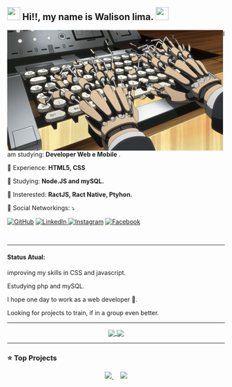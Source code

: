 <h2 align = "left"> <img src="https://ik.imagekit.io/dxszffuuh8/wave_tObQfF_Zn.gif" height=30px width=30px> 
  Hi!!, my name is Walison lima. 
  <img src="https://ik.imagekit.io/dxszffuuh8/Pet-Github_-t0pUv0q3.gif" height=30px width=30px> </h2>
  
  <img src="./imgs/progresso.gif" margin-right="300px" min-width="500px" max-width="500px" width="500px" align="left">
  
<p align = left> I am studying: <strong> Developer Web e Mobile </strong>. </p>

<p align = "left"> 🚀 Experience: <strong> HTML5, CSS </strong> </p>
<p align = "left"> 📝 Studying: <strong> Node.JS and mySQL. </strong> </p>
<p align = "left"> 📝 Insterested: <strong>RactJS, Ract Native, Ptyhon. </strong> </p>

<p align = "left"> 💬 Social Networkings: ⤵️ </p>

<p align="left">
  <a href="https://github.com/Grwalison"><img src="https://img.shields.io/badge/-GitHub-000?style=flat-square&logo=Github&logoColor=white&link" alt="GitHub"></a>
  <a href="https://www.linkedin.com/in/walison-lima-050929162/"><img src="https://img.shields.io/badge/LinkedIn-%230077B5.svg?&style=flat-square&logo=linkedin&logoColor=white" alt="LinkedIn">
  </a>
  <a href="https://www.instagram.com/gr.walison/"><img src="https://img.shields.io/badge/Instagram-%23E4405F.svg?&style=flat-square&logo=instagram&logoColor=white" alt="Instagram"></a>
  <a href="https://www.facebook.com/walison.lima.3511/"><img src="https://img.shields.io/badge/Facebook-%231877F2.svg?&style=flat-square&logo=facebook&logoColor=white" alt="Facebook">
  </a>
</p>
<br>

---
#### Status Atual:
<p align = "left"> improving my skills in CSS and javascript.</p>
<p align = "left"> Estudying php and mySQL.</p>
<p align = "left"> I hope one day to work as a web developer 🤔.</p>
<p align = "left"> Looking for projects to train, if in a group even better.</p>

---
<p align="center">
  <a href="https://github.com/Origami-Gr">
    <img
      align="center"
      width="420px"
      src = "https://github-readme-stats.vercel.app/api?username=Origami-Gr&show_icons=true&icon_color=0f0&theme=highcontrast&include_all_commits=true&count_private=true"
    />
  </a>
  <a href="https://github.com/anuraghazra/github-readme-stats">
    <img
      align="center"
      width="420px"
      src = "https://github-readme-stats.vercel.app/api/top-langs/?username=Origami-Gr&layout=compact&theme=highcontrast"
    />
  </a>
</p>

---

### ⭐ Top Projects

<p align="center">
  <a href="https://github.com/Grwalison/Grwalison.github.io">
    <img
    width="410px
    align="center" src="https://github-readme-stats.vercel.app/api/pin/?username=grwalison&repo=journey-site&title_color=ff0&icon_color=0f0&theme=highcontrast" />
  </a>
  &nbsp; &nbsp;
  <a href="https://github.com/Grwalison/Site-Google-Glass">
    <img
    width="410px
    align="center" src="https://github-readme-stats.vercel.app/api/pin/?username=grwalison&repo=Site-Google-Glass&title_color=ff0&icon_color=0f0&theme=highcontrast" />
  </a>
</p>


